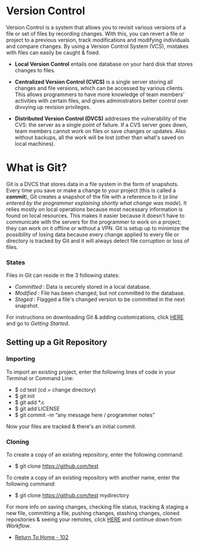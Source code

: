 # Version Control

Version Control is a system that allows you to revisit various versions of a file or set of files by recording changes. With this, you can revert a file
or project to a previous version, track modifications and modifying individuals and compare changes. By using a Version Control System (VCS), mistakes
with files can easily be caught & fixed.

- **Local Version Control** entails one database on your hard disk that stores changes to files.

- **Centralized Version Control (CVCS)** is a single server storing all changes and file versions, which can be accessed by various clients. This allows
programmers to have more knowledge of team members’ activities with certain files, and gives administrators better control over divvying up revision privileges.

- **Distributed Version Control (DVCS)** addresses the vulnerability of the CVS: the server as a single point of failure. If a CVS server goes down, team members cannot work
on files or save changes or updates. Also without backups, all the work will be lost (other than what's saved on local machines).

 
# What is Git?

Git is a DVCS that stores data in a file system in the form of snapshots. Every time you save or make a change to your project (this is called a __*commit*__), Git creates a
snapshot of the file with a reference to it (_a line entered by the programmer explaining shortly what change was made_). It relies mostly on local operations because most
necessary information is found on local resources. This makes it easier because it doesn't have to communicate with the servers for the programmer to work on a project;
they can work on it offline or without a VPN. Git is setup up to minimize the possibility of losing data because every change applied to every file or directory is tracked
by Git and it will always detect file corruption or loss of files.

### **States**

Files in Git can reside in the 3 following states:

* _*Committed*_ : Data is securely stored in a local database.
* _*Modified*_ : File has been changed, but not committed to the database.
* _*Staged*_ : Flagged a file's changed version to be committed in the next snapshot.


For instructions on downloading Git & adding customizations, click [HERE](https://blog.udemy.com/git-tutorial-a-comprehensive-guide/#2_1) and go to _Getting Started_.


## Setting up a Git Repository

### Importing

To import an existing project, enter the following lines of code in your Terminal or Command Line:

* $ cd test (cd = change directory)
* $ git init
* $ git add *.c
* $ git add LICENSE
* $ git commit -m “any message here / programmer notes”

Now your files are tracked & there's an initial commit.


### Cloning

To create a copy of an existing repository, enter the following command:

* $ git clone https://github.com/test

To create a copy of an existing repository with another name, enter the following command:

* $ git clone https://github.com/test mydirectory


For more info on saving changes, checking file status, tracking & staging a new file, committing a file, pushing changes, stashing changes, cloned repositories &
seeing your remotes, click [HERE](https://blog.udemy.com/git-tutorial-a-comprehensive-guide/#2_1) and continue down from _Workflow_.


- [Return To Home - 102](/README.md)


